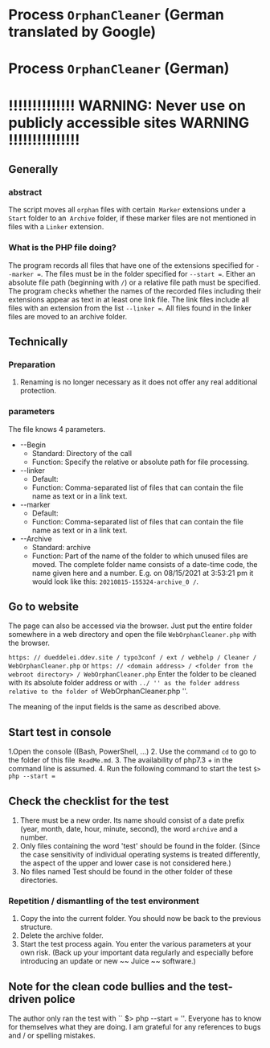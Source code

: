 # Process `OrphanCleaner` (German translated by Google)
# Process `OrphanCleaner` (German)
# !!!!!!!!!!!!!! WARNING: Never use on publicly accessible sites WARNING !!!!!!!!!!!!!!!

## Generally
### abstract
The script moves all `orphan` files with certain` Marker` extensions under a `Start` folder to an` Archive` folder, if these marker files are not mentioned in files with a `Linker` extension.
### What is the PHP file doing?
The program records all files that have one of the extensions specified for `--marker =`.
The files must be in the folder specified for `--start =`. Either an absolute file path (beginning with `/`) or a relative file path must be specified.
The program checks whether the names of the recorded files including their extensions appear as text in at least one link file. The link files include all files with an extension from the list `--linker =`.
All files found in the linker files are moved to an archive folder.
## Technically
### Preparation
1. Renaming is no longer necessary as it does not offer any real additional protection.
### parameters
The file knows 4 parameters.
* --Begin
    * Standard: Directory of the call
    * Function: Specify the relative or absolute path for file processing.
* --linker
    * Default:
    * Function: Comma-separated list of files that can contain the file name as text or in a link text.
* --marker
    * Default:
    * Function: Comma-separated list of files that can contain the file name as text or in a link text.
* --Archive
    * Standard: archive
    * Function: Part of the name of the folder to which unused files are moved.
      The complete folder name consists of a date-time code, the name given here and a number.
      E.g. on 08/15/2021 at 3:53:21 pm it would look like this: `20210815-155324-archive_0 /`.

## Go to website
The page can also be accessed via the browser.
Just put the entire folder somewhere in a web directory and open the file `WebOrphanCleaner.php` with the browser.

`https: // dueddelei.ddev.site / typo3conf / ext / webhelp / Cleaner / WebOrphanCleaner.php`
or `https: // <domain address> / <folder from the webroot directory> / WebOrphanCleaner.php`
Enter the folder to be cleaned with its absolute folder address or with `` ../ '' as the folder address relative to the folder of `` WebOrphanCleaner.php ''.

The meaning of the input fields is the same as described above.

## Start test in console
1.Open the console ((Bash, PowerShell, ...)
2. Use the command `cd` to go to the folder of this file` ReadMe.md`.
3. The availability of php7.3 + in the command line is assumed.
4. Run the following command to start the test
   ``
   $> php --start =
   ``
## Check the checklist for the test
1. There must be a new order. Its name should consist of a date prefix (year, month, date, hour, minute, second), the word `archive` and a number.
2. Only files containing the word 'test' should be found in the folder.
   (Since the case sensitivity of individual operating systems is treated differently, the aspect of the upper and lower case is not considered here.)
3. No files named Test should be found in the other folder of these directories.

### Repetition / dismantling of the test environment
1. Copy the into the current folder.
   You should now be back to the previous structure.
2. Delete the archive folder.
3. Start the test process again. You enter the various parameters at your own risk.
   (Back up your important data regularly and especially before introducing an update or new ~~ Juice ~~ software.)

## Note for the clean code bullies and the test-driven police
The author only ran the test with `` $> php --start = ''.
Everyone has to know for themselves what they are doing.
I am grateful for any references to bugs and / or spelling mistakes.